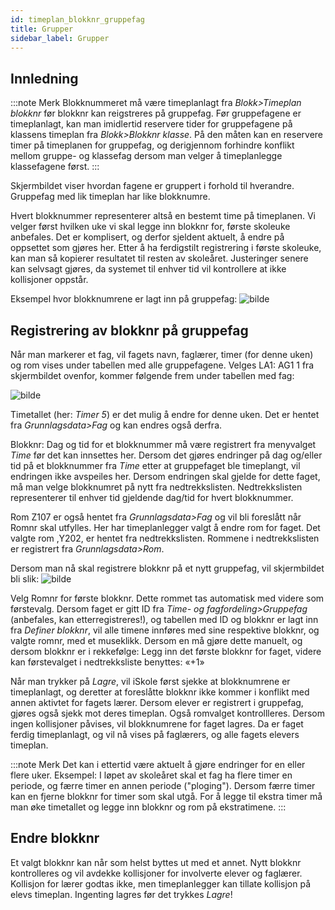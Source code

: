 ```yaml
---
id: timeplan_blokknr_gruppefag
title: Grupper
sidebar_label: Grupper
---
```


## Innledning

:::note Merk
Blokknummeret må være timeplanlagt fra _Blokk>Timeplan blokknr_ før blokknr kan reigstreres på gruppefag. Før gruppefagene er timeplanlagt, kan man imidlertid reservere tider for gruppefagene på klassens timeplan fra _Blokk>Blokknr klasse_. På den måten kan en reservere timer på timeplanen for gruppefag, og derigjennom  forhindre konflikt mellom gruppe- og klassefag dersom man velger å timeplanlegge klassefagene først.
:::

Skjermbildet viser hvordan fagene er gruppert i forhold til hverandre. Gruppefag med lik timeplan har like blokknumre. 

Hvert blokknummer representerer altså en bestemt time på timeplanen. Vi velger først hvilken uke vi skal legge inn blokknr for, første skoleuke anbefales. Det er komplisert, og derfor sjeldent aktuelt, å endre på oppsettet som gjøres her. Etter å ha ferdigstilt registrering i første skoleuke, kan man så kopierer resultatet til resten av skoleåret. Justeringer senere kan selvsagt gjøres, da systemet til enhver tid vil kontrollere at ikke kollisjoner oppstår.

Eksempel hvor blokknumrene er lagt inn på gruppefag:
![bilde](https://user-images.githubusercontent.com/80097133/199228418-89ba38be-ca9c-4f20-80e2-2f32aafd69af.png)

## Registrering av blokknr på gruppefag
Når man markerer et fag, vil fagets navn, faglærer, timer (for denne uken) og rom vises under tabellen med alle gruppefagene. Velges LA1: AG1 1 fra skjermbildet ovenfor, kommer følgende frem under tabellen med fag:

![bilde](https://user-images.githubusercontent.com/80097133/199229735-5201c5d7-3aca-4aad-8a00-f6b6ea7abc31.png)

Timetallet (her: _Timer 5_) er det mulig å endre for denne uken. Det er hentet fra _Grunnlagsdata>Fag_ og kan endres også derfra. 

Blokknr: Dag og tid for et blokknummer må være registrert fra menyvalget _Time_ før det kan innsettes her. Dersom det gjøres endringer på dag og/eller tid på et blokknummer fra _Time_ etter at gruppefaget ble timeplangt, vil endringen ikke avspeiles her. Dersom endringen skal gjelde for dette faget, må man velge blokknumret på nytt fra nedtrekkslisten. Nedtrekkslisten representerer til enhver tid  gjeldende dag/tid for hvert blokknummer.

Rom Z107 er også hentet fra _Grunnlagsdata>Fag_ og vil bli foreslått når Romnr skal utfylles. Her har timeplanlegger valgt å endre rom for faget. Det valgte rom ,Y202, er hentet fra nedtrekkslisten. Rommene i nedtrekkslisten er registrert fra _Grunnlagsdata>Rom_.

Dersom man nå skal registrere blokknr på et nytt gruppefag, vil skjermbildet bli slik:
![bilde](https://user-images.githubusercontent.com/80097133/191739144-f83d8a36-f805-45f0-acc4-44f6f88d93ee.png)

Velg Romnr for første blokknr. Dette rommet tas automatisk med videre som førstevalg. Dersom faget er gitt ID fra _Time- og fagfordeling>Gruppefag_ (anbefales, kan etterregistreres!), og tabellen med ID og blokknr er lagt inn fra _Definer blokknr_, vil alle timene innføres med sine respektive blokknr, og valgte romnr, med et museklikk. Dersom en må gjøre dette manuelt, og dersom blokknr er i rekkefølge: Legg inn det første blokknr for faget, videre kan førstevalget i nedtrekksliste benyttes: «+1»

Når man trykker på _Lagre_, vil iSkole først sjekke at blokknumrene er timeplanlagt, og deretter at foreslåtte blokknr ikke kommer i konflikt med annen aktivtet for fagets lærer. Dersom elever er registrert i gruppefag, gjøres også sjekk mot deres timeplan. Også romvalget kontrollleres. Dersom ingen kollisjoner påvises, vil blokknumrene for faget lagres. Da er faget ferdig timeplanlagt, og vil nå vises på faglærers, og alle fagets elevers timeplan.

:::note Merk
Det kan i ettertid være aktuelt å gjøre endringer for en eller flere uker. Eksempel: I løpet av skoleåret skal et fag ha flere timer en periode, og færre timer en annen periode ("ploging"). Dersom færre timer kan en fjerne blokknr for timer som skal utgå. For å legge til ekstra timer må man øke timetallet og legge inn blokknr og rom på ekstratimene.
:::

## Endre blokknr

Et valgt blokknr kan når som helst byttes ut med et annet. Nytt blokknr kontrolleres og vil avdekke kollisjoner for involverte elever og faglærer. Kollisjon for lærer godtas ikke, men timeplanlegger kan tillate kollisjon på elevs timeplan.
Ingenting lagres før det trykkes _Lagre_!
